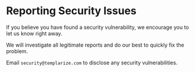 # Reporting Security Issues

If you believe you have found a security vulnerability, we encourage you to let us know right away.

We will investigate all legitimate reports and do our best to quickly fix the problem.

Email `security@templarize.com` to disclose any security vulnerabilities.
